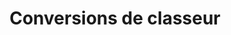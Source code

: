 ﻿---
title: Conversions de classeur
type: docs
weight: 40
url: /fr/java/convert-workbook-to-different-formats/
---

